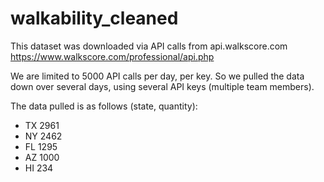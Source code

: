 # walkability_cleaned

This dataset was downloaded via API calls from api.walkscore.com
https://www.walkscore.com/professional/api.php

We are limited to 5000 API calls per day, per key.
So we pulled the data down over several days, using several API keys (multiple team members).

The data pulled is as follows (state, quantity):
 - TX 2961
 - NY 2462
 - FL 1295
 - AZ 1000
 - HI 234
